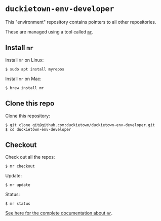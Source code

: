 # `duckietown-env-developer`

This "environment" repository contains pointers to all other repositories.

These are managed using a tool called [`mr`][mr].

## Install `mr`

Install `mr` on Linux:

    $ sudo apt install myrepos

Install `mr` on Mac:

    $ brew install mr

## Clone this repo

Clone this repository:

    $ git clone git@github.com:duckietown/duckietown-env-developer.git
    $ cd duckietown-env-developer

## Checkout

Check out all the repos:

    $ mr checkout

Update:

    $ mr update

Status:

    $ mr status

[See here for the complete documentation about `mr`][docs].


[mr]: https://github.com/RichiH/myrepos
[docs]: http://myrepos.branchable.com/
